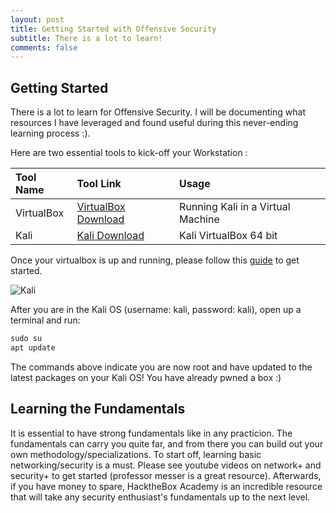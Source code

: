 ```yaml
---
layout: post
title: Getting Started with Offensive Security
subtitle: There is a lot to learn!
comments: false
---
```


## Getting Started

There is a lot to learn for Offensive Security. I will be documenting what resources I have leveraged and found useful during this never-ending learning process :).

Here are two essential tools to kick-off your Workstation :

| Tool Name | Tool Link | Usage |
| :------ |:--- | :--- |
| VirtualBox | [VirtualBox Download](https://www.virtualbox.org/wiki/Downloads/) | Running Kali in a Virtual Machine |
| Kali | [Kali Download](https://www.kali.org/get-kali/#kali-virtual-machines) | Kali VirtualBox 64 bit  |

Once your virtualbox is up and running, please follow this [guide](https://www.kali.org/docs/virtualization/install-virtualbox-guest-vm/) to get started.

![Kali](https://www.bleepstatic.com/content/hl-images/2022/02/14/kali-bright.jpg)

After you are in the Kali OS (username: kali, password: kali), open up a terminal and run:
```javascript
sudo su
apt update
```

The commands above indicate you are now root and have updated to the latest packages on your Kali OS! You have already pwned a box :)

## Learning the Fundamentals

It is essential to have strong fundamentals like in any practicion. The fundamentals can carry you quite far, and from there you can build out your own methodology/specializations.
To start off, learning basic networking/security is a must. Please see youtube videos on network+ and security+ to get started (professor messer is a great resource). 
Afterwards, if you have money to spare, HacktheBox Academy is an incredible resource that will take any security enthusiast's fundamentals up to the next level.
